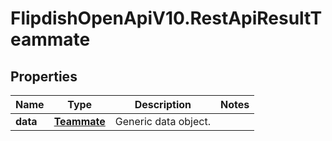# FlipdishOpenApiV10.RestApiResultTeammate

## Properties
Name | Type | Description | Notes
------------ | ------------- | ------------- | -------------
**data** | [**Teammate**](Teammate.md) | Generic data object. | 


